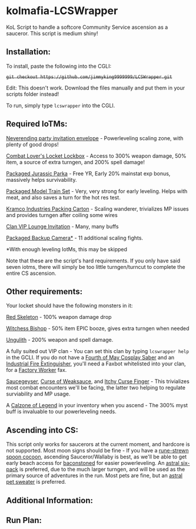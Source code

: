 # kolmafia-LCSWrapper

KoL Script to handle a softcore Community Service ascension as a sauceror. This script is medium shiny!

## Installation:

To install, paste the following into the CGLI:

~~`git checkout https://github.com/jimmyking9999999/LCSWrapper.git`~~

Edit: This doesn't work. Download the files manually and put them in your scripts folder instead!

To run, simply type `lcswrapper` into the CGLI.


## Required IoTMs:
[Neverending party invitation envelope](https://kol.coldfront.net/thekolwiki/index.php/Neverending_Party_invitation_envelope) - Powerleveling scaling zone, with plenty of good drops!

[Combat Lover's Locket Lockbox](https://kol.coldfront.net/thekolwiki/index.php/Combat_lover%27s_locket_lockbox) - Access to 300% weapon damage, 50% item, a source of extra turngen, and 200% spell damage!

[Packaged Jurassic Parka](https://kol.coldfront.net/thekolwiki/index.php/Packaged_Jurassic_Parka) - Free YR, Early 20% mainstat exp bonus, massively helps survivability.

[Packaged Model Train Set](https://kol.coldfront.net/thekolwiki/index.php/Packaged_model_train_set) - Very, very strong for early leveling. Helps with meat, and also saves a turn for the hot res test.

[Kramco Industries Packing Carton](https://kol.coldfront.net/thekolwiki/index.php/Kramco_Industries_packing_carton) - Scaling wanderer, trivializes MP issues and provides turngen after coiling some wires

[Clan VIP Lounge Invitation](https://kol.coldfront.net/thekolwiki/index.php/Clan_VIP_Lounge_invitation) - Many, many buffs

[Packaged Backup Camera*](https://kol.coldfront.net/thekolwiki/index.php/Packaged_backup_camera) - 11 additional scaling fights.

*With enough leveling IotMs, this may be skipped

Note that these are the script's hard requirements. If you only have said seven iotms, there will simply be too little turngen/turncut to complete the entire CS ascension. 

## Other requirements:
Your locket should have the following monsters in it: 

[Red Skeleton](https://kol.coldfront.net/thekolwiki/index.php/Red_skeleton) - 100% weapon damage drop

[Witchess Bishop](https://kol.coldfront.net/thekolwiki/index.php/Witchess_Bishop) - 50% item EPIC booze, gives extra turngen when needed

[Ungulith](https://kol.coldfront.net/thekolwiki/index.php/Ungulith) - 200% weapon and spell damage. 


A fully suited out VIP clan - You can set this clan by typing `lcswrapper help` in the GCLI.
If you do not have a [Fourth of May Cosplay Saber](https://kol.coldfront.net/thekolwiki/index.php/Fourth_of_May_Cosplay_Saber) and an [Industrial Fire Extinguisher](https://kol.coldfront.net/thekolwiki/index.php/Packaged_industrial_fire_extinguisher), you'll need a Faxbot whitelisted into your clan, for a [Factory Worker](https://kol.coldfront.net/thekolwiki/index.php/Factory_worker_\(female\)) fax.


[Saucegeyser](https://kol.coldfront.net/thekolwiki/index.php/Saucegeyser), [Curse of Weaksauce](https://kol.coldfront.net/thekolwiki/index.php/Curse_of_Weaksauce), and [Itchy Curse Finger](https://kol.coldfront.net/thekolwiki/index.php/Itchy_Curse_Finger) - This trivializes most combat encounters we'll be facing, the latter two helping to regulate surviability and MP usage.

A [Calzone of Legend](https://kol.coldfront.net/thekolwiki/index.php/Calzone_of_Legend) in your inventory when you ascend - The 300% myst buff is invaluable to our powerleveling needs.

## Ascending into CS:

This script only works for saucerors at the current moment, and hardcore is not supported. Most moon signs should be fine - If you have a [rune-strewn spoon cocoon](https://kol.coldfront.net/thekolwiki/index.php/Rune-strewn_spoon_cocoon), ascending Sauceror/Wallaby is best, as we'll be able to get early beach access for [baconstoned](https://kol.coldfront.net/thekolwiki/index.php/Baconstoned) for easier powerleveling. An [astral six-pack](https://kol.coldfront.net/thekolwiki/index.php/Astral_pilsner) is preferred, due to the much larger turngen, and will be used as the primary source of adventures in the run. Most pets are fine, but an [astral pet sweater](https://kol.coldfront.net/thekolwiki/index.php/Astral_pet_sweater) is preferred.


## Additional Information:


## Run Plan:




